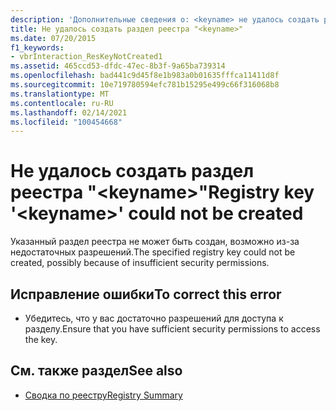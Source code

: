 ```yaml
---
description: 'Дополнительные сведения о: <keyname> не удалось создать раздел реестра ""'
title: Не удалось создать раздел реестра "<keyname>"
ms.date: 07/20/2015
f1_keywords:
- vbrInteraction_ResKeyNotCreated1
ms.assetid: 465ccd53-dfdc-47ec-8b3f-9a65ba739314
ms.openlocfilehash: bad441c9d45f8e1b983a0b01635fffca11411d8f
ms.sourcegitcommit: 10e719780594efc781b15295e499c66f316068b8
ms.translationtype: MT
ms.contentlocale: ru-RU
ms.lasthandoff: 02/14/2021
ms.locfileid: "100454668"
---
```

# <a name="registry-key-keyname-could-not-be-created"></a><span data-ttu-id="7eb95-103">Не удалось создать раздел реестра "\<keyname>"</span><span class="sxs-lookup"><span data-stu-id="7eb95-103">Registry key '\<keyname>' could not be created</span></span>

<span data-ttu-id="7eb95-104">Указанный раздел реестра не может быть создан, возможно из-за недостаточных разрешений.</span><span class="sxs-lookup"><span data-stu-id="7eb95-104">The specified registry key could not be created, possibly because of insufficient security permissions.</span></span>  
  
## <a name="to-correct-this-error"></a><span data-ttu-id="7eb95-105">Исправление ошибки</span><span class="sxs-lookup"><span data-stu-id="7eb95-105">To correct this error</span></span>  
  
- <span data-ttu-id="7eb95-106">Убедитесь, что у вас достаточно разрешений для доступа к разделу.</span><span class="sxs-lookup"><span data-stu-id="7eb95-106">Ensure that you have sufficient security permissions to access the key.</span></span>  
  
## <a name="see-also"></a><span data-ttu-id="7eb95-107">См. также раздел</span><span class="sxs-lookup"><span data-stu-id="7eb95-107">See also</span></span>

- [<span data-ttu-id="7eb95-108">Сводка по реестру</span><span class="sxs-lookup"><span data-stu-id="7eb95-108">Registry Summary</span></span>](../language-reference/keywords/registry-summary.md)
